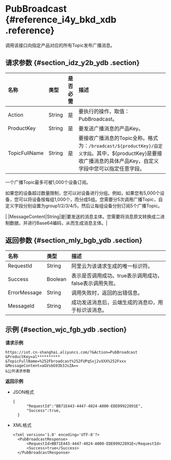 # PubBroadcast {#reference_i4y_bkd_xdb .reference}

调用该接口向指定产品对应的所有Topic发布广播消息。

## 请求参数 {#section_idz_y2b_ydb .section}

|名称|类型|是否必需|描述|
|:-|:-|:---|:-|
|Action|String|是|要执行的操作，取值：PubBroadcast。|
|ProductKey|String|是|要发送广播消息的产品Key。|
|TopicFullName|String|是| 要接收广播消息的Topic全称。格式为：`/broadcast/${productKey}/自定义字段`。其中，$\{productKey\}是要接收广播消息的具体产品Key，自定义字段中您可以指定任意字段。

 一个广播Topic最多可被1,000个设备订阅。

 如果您的设备超过数量限制，您可以对设备进行分组。例如，如果您有5,000个设备，您可以将设备按每组1,000个，而分成5组。您需要分5次调用广播Topic，自定义字段分别设置为group1/2/3/4/5，然后让每组设备分别订阅5个广播Topic。

 |
|MessageContent|String|是|要发送的消息主体。您需要将消息原文转换成二进制数据，并进行Base64编码，从而生成消息主体。|

## 返回参数 {#section_mly_bgb_ydb .section}

|名称|类型|描述|
|:-|:-|:-|
|RequestId|String|阿里云为该请求生成的唯一标识符。|
|Success|Boolean|表示是否调用成功。true表示调用成功，false表示调用失败。|
|ErrorMessage|String|调用失败时，返回的出错信息。|
|MessageId|String|成功发送消息后，云端生成的消息ID，用于标识该消息。|

## 示例 {#section_wjc_fgb_ydb .section}

**请求示例**

```
https://iot.cn-shanghai.aliyuncs.com/?&Action=PubBroadcast
&ProductKey=al**********
&TopicFullName=%252Fbroadcast%252FUPqSxj2vXXX%252Fxxx
&MessageContent=aGVsbG93b3JsZA==
&公共请求参数
```

**返回示例**

-   JSON格式

    ```
    {
          "RequestId":"BB71E443-4447-4024-A000-EDE09922891E",
          "Success":true,
      }
    ```

-   XML格式

    ```
    <?xml version='1.0' encoding='UTF-8'?>
      <PubBroadcastResponse>
          <RequestId>BB71E443-4447-4024-A000-EDE09922891E</RequestId>
          <Success>true</Success>
      </PubBroadcastResponse>
    ```



